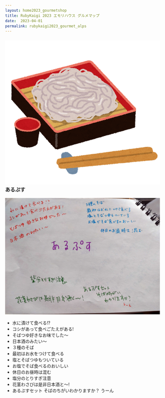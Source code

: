 ```yaml
---
layout: home2023_gourmetshop
title: RubyKaigi 2023 エモリハウス グルメマップ
date:  2023-04-01
permalink: rubykaigi2023_gourmet_alps
---
```

<div class="container">
  <h3 id="alps"><img src="/assets/images/rubykaigi2023_gourmetmap/soba.png" class="ico-title">あるぷす</h3>
  <div class="row">
    <div class="col-6">
      <img src="/assets/images/rubykaigi2023_gourmetmap/alps.jpg" class="hand-write">
    </div>
    <div class="col-6">
      <ul>
		<li>水に漬けて食べる!?</li>
		<li>コシがあって食べごたえがある!</li>
		<li>そばつゆ好きなお味でした〜</li>
		<li>日本酒のみたい〜</li>
		<li>３種のそば</li>
		<li>最初はお水をつけて食べる</li>
		<li>塩とそばつゆもついている</li>
		<li>お塩でそば食べるのおいしい</li>
		<li>休日のお昼時は混む</li>
		<li>塩分のとりすぎ注意</li>
		<li>花茎わさびは是非日本酒と〜!</li>
		<li>あるぷすセット そばのちがいわかりますか？ うーん</li>
      </ul>
    </div>
  </div>
</div>
